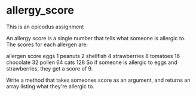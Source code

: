 allergy_score
=============

This is an epicodus assignment

An allergy score is a single number that tells what someone is allergic to. The scores for each allergen are:

allergen     score
eggs         1
peanuts      2
shellfish    4
strawberries 8
tomatoes     16
chocolate    32
pollen       64
cats         128
So if someone is allergic to eggs and strawberries, they get a score of 9.

Write a method that takes someones score as an argument, and returns an array listing what they're allergic to.
